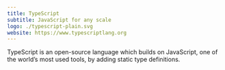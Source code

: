```yaml
---
title: TypeScript
subtitle: JavaScript for any scale
logo: ./typescript-plain.svg
website: https://www.typescriptlang.org
---
```


TypeScript is an open-source language which builds on JavaScript, one of the world’s most used tools, by adding static type definitions.
